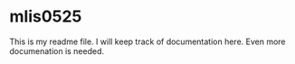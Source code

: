 # mlis0525

This is my readme file. I will keep track of documentation here.
Even more documenation is needed.
